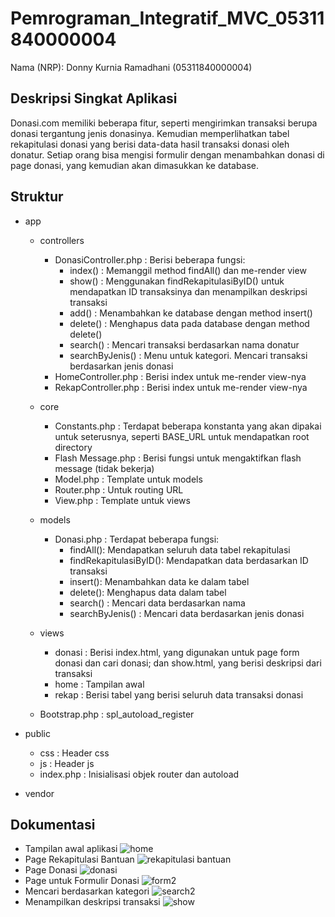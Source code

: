 # Pemrograman_Integratif_MVC_05311840000004
Nama (NRP): Donny Kurnia Ramadhani (05311840000004)

## Deskripsi Singkat Aplikasi
Donasi.com memiliki beberapa fitur, seperti mengirimkan transaksi berupa donasi tergantung jenis donasinya. Kemudian memperlihatkan tabel rekapitulasi donasi yang berisi data-data hasil transaksi donasi oleh donatur. Setiap orang bisa mengisi formulir dengan menambahkan donasi di page donasi, yang kemudian akan dimasukkan ke database. 

## Struktur
* app
  * controllers
    * DonasiController.php : Berisi beberapa fungsi:
      * index() : Memanggil method findAll() dan me-render view
      * show() : Menggunakan findRekapitulasiByID() untuk mendapatkan ID transaksinya dan menampilkan deskripsi transaksi
      * add() : Menambahkan ke database dengan method insert()
      * delete() : Menghapus data pada database dengan method delete()
      * search() : Mencari transaksi berdasarkan nama donatur
      * searchByJenis() : Menu untuk kategori. Mencari transaksi berdasarkan jenis donasi
    * HomeController.php : Berisi index untuk me-render view-nya
    * RekapController.php : Berisi index untuk me-render view-nya
  * core
    * Constants.php : Terdapat beberapa konstanta yang akan dipakai untuk seterusnya, seperti BASE_URL untuk mendapatkan root directory
    * Flash Message.php : Berisi fungsi untuk mengaktifkan flash message (tidak bekerja)
    * Model.php : Template untuk models
    * Router.php : Untuk routing URL
    * View.php : Template untuk views
  * models
    * Donasi.php : Terdapat beberapa fungsi:
      * findAll(): Mendapatkan seluruh data tabel rekapitulasi
      * findRekapitulasiByID(): Mendapatkan data berdasarkan ID transaksi
      * insert(): Menambahkan data ke dalam tabel
      * delete(): Menghapus data dalam tabel
      * search() : Mencari data berdasarkan nama
      * searchByJenis() : Mencari data berdasarkan jenis donasi
                    
  * views
    * donasi : Berisi index.html, yang digunakan untuk page form donasi dan cari donasi; dan show.html, yang berisi deskripsi dari transaksi
    * home : Tampilan awal 
    * rekap : Berisi tabel yang berisi seluruh data transaksi donasi
  * Bootstrap.php : spl_autoload_register
  
* public
  * css : Header css
  * js : Header js
  * index.php : Inisialisasi objek router dan autoload
  
* vendor

## Dokumentasi
* Tampilan awal aplikasi
![home](https://user-images.githubusercontent.com/61267430/82163727-2424bf00-98d7-11ea-8957-4f1bce54ca14.jpg)
* Page Rekapitulasi Bantuan
![rekapitulasi bantuan](https://user-images.githubusercontent.com/61267430/82163743-43bbe780-98d7-11ea-8be3-1404725b2d77.jpg)
* Page Donasi
![donasi](https://user-images.githubusercontent.com/61267430/82163779-5f26f280-98d7-11ea-8b0d-a98bdef4862f.jpg)
* Page untuk Formulir Donasi
![form2](https://user-images.githubusercontent.com/61267430/82163802-7b2a9400-98d7-11ea-9bf6-2613575d9eed.jpg)
* Mencari berdasarkan kategori 
![search2](https://user-images.githubusercontent.com/61267430/82163831-97c6cc00-98d7-11ea-9ad9-d969fbb56a69.jpg)
* Menampilkan deskripsi transaksi
![show](https://user-images.githubusercontent.com/61267430/82163994-7fa37c80-98d8-11ea-933d-a1b449e4cf0d.jpg)
